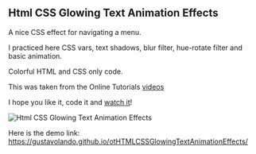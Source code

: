 ## Html CSS Glowing Text Animation Effects

A nice CSS effect for navigating a menu.

I practiced here CSS vars, text shadows, blur filter, hue-rotate filter and basic animation.

Colorful HTML and CSS only code.

This was taken from the Online Tutorials [videos](https://www.youtube.com/watch?v=asv8uirb2R8)

I hope you like it, code it and [watch it](https://gustavolando.github.io/otHTMLCSSGlowingTextAnimationEffects/)!

![Html CSS Glowing Text Animation Effects](https://gustavolando.github.io/otHTMLCSSGlowingTextAnimationEffects/Html%20CSS%20Glowing%20Text%20Animation%20Effects%201.png)

Here is the demo link:  https://gustavolando.github.io/otHTMLCSSGlowingTextAnimationEffects/
